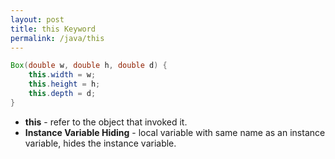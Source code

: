 ```yaml
---
layout: post
title: this Keyword
permalink: /java/this
---
```


```java
Box(double w, double h, double d) {
    this.width = w;
    this.height = h;
    this.depth = d;
}
```

* **this** - refer to the object that invoked it.
* **Instance Variable Hiding** - local variable with same name as an instance variable, hides the instance variable.